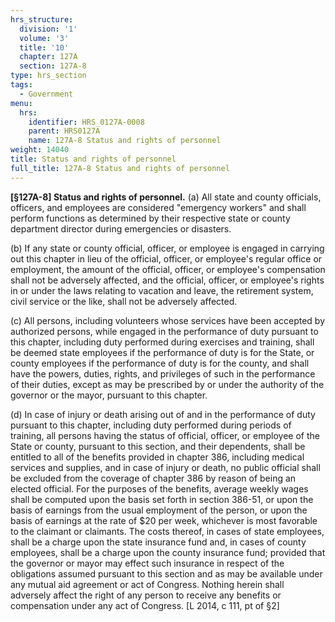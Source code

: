 ```yaml
---
hrs_structure:
  division: '1'
  volume: '3'
  title: '10'
  chapter: 127A
  section: 127A-8
type: hrs_section
tags:
  - Government
menu:
  hrs:
    identifier: HRS_0127A-0008
    parent: HRS0127A
    name: 127A-8 Status and rights of personnel
weight: 14040
title: Status and rights of personnel
full_title: 127A-8 Status and rights of personnel
---
```

**[§127A-8] Status and rights of personnel.** (a) All state and county officials, officers, and employees are considered "emergency workers" and shall perform functions as determined by their respective state or county department director during emergencies or disasters.

(b) If any state or county official, officer, or employee is engaged in carrying out this chapter in lieu of the official, officer, or employee's regular office or employment, the amount of the official, officer, or employee's compensation shall not be adversely affected, and the official, officer, or employee's rights in or under the laws relating to vacation and leave, the retirement system, civil service or the like, shall not be adversely affected.

(c) All persons, including volunteers whose services have been accepted by authorized persons, while engaged in the performance of duty pursuant to this chapter, including duty performed during exercises and training, shall be deemed state employees if the performance of duty is for the State, or county employees if the performance of duty is for the county, and shall have the powers, duties, rights, and privileges of such in the performance of their duties, except as may be prescribed by or under the authority of the governor or the mayor, pursuant to this chapter.

(d) In case of injury or death arising out of and in the performance of duty pursuant to this chapter, including duty performed during periods of training, all persons having the status of official, officer, or employee of the State or county, pursuant to this section, and their dependents, shall be entitled to all of the benefits provided in chapter 386, including medical services and supplies, and in case of injury or death, no public official shall be excluded from the coverage of chapter 386 by reason of being an elected official. For the purposes of the benefits, average weekly wages shall be computed upon the basis set forth in section 386-51, or upon the basis of earnings from the usual employment of the person, or upon the basis of earnings at the rate of $20 per week, whichever is most favorable to the claimant or claimants. The costs thereof, in cases of state employees, shall be a charge upon the state insurance fund and, in cases of county employees, shall be a charge upon the county insurance fund; provided that the governor or mayor may effect such insurance in respect of the obligations assumed pursuant to this section and as may be available under any mutual aid agreement or act of Congress. Nothing herein shall adversely affect the right of any person to receive any benefits or compensation under any act of Congress. [L 2014, c 111, pt of §2]